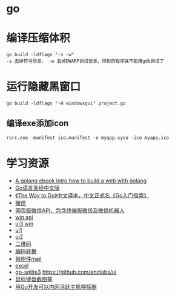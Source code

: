 ﻿# go

# 编译压缩体积 #

	go build -ldflags "-s -w"
	-s 去掉符号信息， -w 去掉DWARF调试信息，得到的程序就不能用gdb调试了

# 运行隐藏黑窗口 #
	go build -ldflags "-H windowsgui" project.go

## 编译exe添加icon ##

	rsrc.exe -manifest ico.manifest -o myapp.syso -ico myapp.ico

# 学习资源 #

- [A golang ebook intro how to build a web with golang](https://github.com/astaxie/build-web-application-with-golang)
- [Go语言圣经中文版](https://github.com/gopl-zh/gopl-zh.github.com)
- [《The Way to Go》中文译本，中文正式名《Go入门指南》](https://github.com/Unknwon/the-way-to-go_ZH_CN)
- [微信](https://github.com/liushuchun/wechatcmd)
- [网页版微信API，包含终端版微信及微信机器人](https://github.com/Urinx/WeixinBot)
- [win api](https://github.com/lxn/win "win API")
- [ui3 win](https://github.com/lxn/walk "https://github.com/lxn/walk")
- [ui1](https://github.com/visualfc/goqt "UI")
- [ui2](https://github.com/google/gxui "https://github.com/google/gxui")
- [二维码](https://github.com/skip2/go-qrcode "https://github.com/skip2/go-qrcode")
- [编码转换](github.com/axgle/mahonia)
- [带附件mail](https://github.com/scorredoira/email)
- [excel](https://github.com/aswjh/excel)
- [go-sqlite3](http://godoc.org/github.com/mattn/go-sqlite3 "go-sqlite3")
https://github.com/andlabs/ui
- [鼠标键盘截图等](https://github.com/go-vgo/robotgo "鼠标键盘截图等")
- [用Go开发可以内网活跃主机嗅探器](https://studygolang.com/articles/11517 "用Go开发可以内网活跃主机嗅探器")